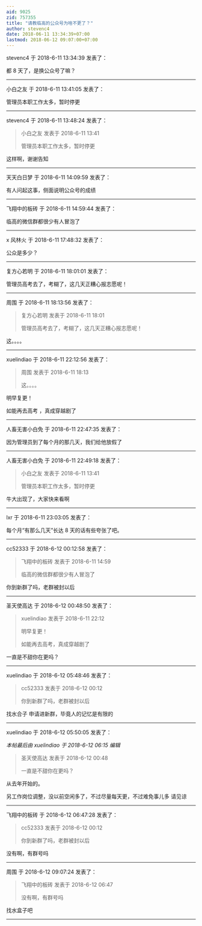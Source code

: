 ```yaml
---
aid: 9025
zid: 757355
title: "请教临高的公众号为啥不更了？"
author: stevenc4
date: 2018-06-11 13:34:39+07:00
lastmod: 2018-06-12 09:07:00+07:00
---
```


stevenc4 于 2018-6-11 13:34:39 发表了：

都 8 天了，是换公众号了嘛？

---

小白之友 于 2018-6-11 13:41:05 发表了：

管理员本职工作太多，暂时停更

---

stevenc4 于 2018-6-11 13:48:24 发表了：

> 小白之友 发表于 2018-6-11 13:41
>
> 管理员本职工作太多，暂时停更

这样啊，谢谢告知

---

天天白日梦 于 2018-6-11 14:09:59 发表了：

有人问起这事，侧面说明公众号的成绩

---

飞翔中的板砖 于 2018-6-11 14:59:44 发表了：

临高的微信群都很少有人冒泡了

---

x 风林火 于 2018-6-11 17:48:32 发表了：

公众是多少？

---

复方心若明 于 2018-6-11 18:01:01 发表了：

管理员高考去了，考糊了，这几天正糟心报志愿呢！

---

周围 于 2018-6-11 18:13:56 发表了：

> 复方心若明 发表于 2018-6-11 18:01
>
> 管理员高考去了，考糊了，这几天正糟心报志愿呢！

这。。。。

---

xuelindiao 于 2018-6-11 22:12:56 发表了：

> 周围 发表于 2018-6-11 18:13
>
> 这。。。。

明早复更！

如能再去高考
，真成穿越剧了

---

人畜无害小白免 于 2018-6-11 22:47:35 发表了：

因为管理员到了每个月的那几天，我们给他放假了

---

人畜无害小白免 于 2018-6-11 22:49:18 发表了：

> 小白之友 发表于 2018-6-11 13:41
>
> 管理员本职工作太多，暂时停更

牛大出现了，大家快来看啊

---

lxr 于 2018-6-11 23:03:05 发表了：

每个月“有那么几天”长达 8 天的话有些夸张了吧。

---

cc52333 于 2018-6-12 00:12:58 发表了：

> 飞翔中的板砖 发表于 2018-6-11 14:59
>
> 临高的微信群都很少有人冒泡了

你到新群了吗，老群被封以后

---

圣天使高达 于 2018-6-12 00:48:50 发表了：

> xuelindiao 发表于 2018-6-11 22:12
>
> 明早复更！
>
> 如能再去高考，真成穿越剧了

一直是不甜你在更吗？

---

xuelindiao 于 2018-6-12 05:48:46 发表了：

> cc52333 发表于 2018-6-12 00:12
>
> 你到新群了吗，老群被封以后

找水合子 申请进新群，毕竟人的记忆是有限的

---

xuelindiao 于 2018-6-12 05:50:05 发表了：

_本帖最后由 xuelindiao 于 2018-6-12 06:15 编辑_

> 圣天使高达 发表于 2018-6-12 00:48
>
> 一直是不甜你在更吗？

从去年开始的。

另工作岗位调整，没以前空闲多了，不过尽量每天更，不过难免事儿多 请见谅

---

飞翔中的板砖 于 2018-6-12 06:47:28 发表了：

> cc52333 发表于 2018-6-12 00:12
>
> 你到新群了吗，老群被封以后

没有啊，有群号吗

---

周围 于 2018-6-12 09:07:24 发表了：

> 飞翔中的板砖 发表于 2018-6-12 06:47
>
> 没有啊，有群号吗

找水盒子吧

---
